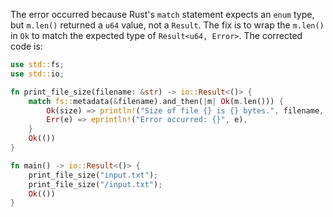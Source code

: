 The error occurred because Rust's `match` statement expects an `enum` type, but `m.len()` returned a `u64` value, not a `Result`. The fix is to wrap the `m.len()` in `Ok` to match the expected type of `Result<u64, Error>`. The corrected code is:

```rust
use std::fs;
use std::io;

fn print_file_size(filename: &str) -> io::Result<()> {
    match fs::metadata(&filename).and_then(|m| Ok(m.len())) {
        Ok(size) => println!("Size of file {} is {} bytes.", filename, size),
        Err(e) => eprintln!("Error occurred: {}", e),
    }
    Ok(())
}

fn main() -> io::Result<()> {
    print_file_size("input.txt");
    print_file_size("/input.txt");
    Ok(())
}
```
